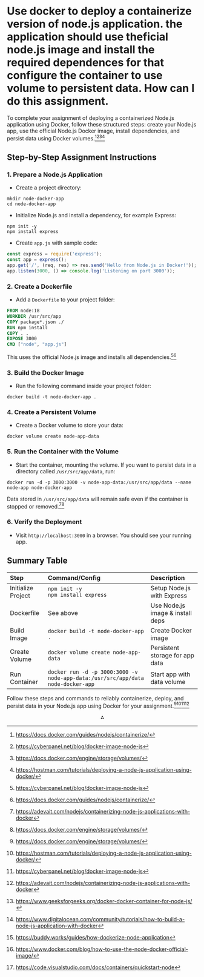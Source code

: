 
# Use docker to deploy a containerize version of node.js application. the application should use theficial node.js image and install the required dependences for that configure the container to use volume to persistent data. How can I do this assignment.

To complete your assignment of deploying a containerized Node.js application using Docker, follow these structured steps: create your Node.js app, use the official Node.js Docker image, install dependencies, and persist data using Docker volumes.[^1][^2][^3][^4]

## Step-by-Step Assignment Instructions

### 1. Prepare a Node.js Application

- Create a project directory:

```
mkdir node-docker-app
cd node-docker-app
```

- Initialize Node.js and install a dependency, for example Express:

```
npm init -y
npm install express
```

- Create `app.js` with sample code:

```javascript
const express = require('express');
const app = express();
app.get('/', (req, res) => res.send('Hello from Node.js in Docker!'));
app.listen(3000, () => console.log('Listening on port 3000'));
```


### 2. Create a Dockerfile

- Add a `Dockerfile` to your project folder:

```dockerfile
FROM node:18
WORKDIR /usr/src/app
COPY package*.json ./
RUN npm install
COPY . .
EXPOSE 3000
CMD ["node", "app.js"]
```

This uses the official Node.js image and installs all dependencies.[^2][^1]


### 3. Build the Docker Image

- Run the following command inside your project folder:

```
docker build -t node-docker-app .
```


### 4. Create a Persistent Volume

- Create a Docker volume to store your data:

```
docker volume create node-app-data
```


### 5. Run the Container with the Volume

- Start the container, mounting the volume. If you want to persist data in a directory called `/usr/src/app/data`, run:

```
docker run -d -p 3000:3000 -v node-app-data:/usr/src/app/data --name node-app node-docker-app
```

Data stored in `/usr/src/app/data` will remain safe even if the container is stopped or removed.[^5][^3]


### 6. Verify the Deployment

- Visit `http://localhost:3000` in a browser. You should see your running app.


## Summary Table

| Step | Command/Config | Description |
| :-- | :-- | :-- |
| Initialize Project | `npm init -y`<br>`npm install express` | Setup Node.js with Express |
| Dockerfile | See above | Use Node.js image \& install deps |
| Build Image | `docker build -t node-docker-app .` | Create Docker image |
| Create Volume | `docker volume create node-app-data` | Persistent storage for app data |
| Run Container | `docker run -d -p 3000:3000 -v node-app-data:/usr/src/app/data node-docker-app` | Start app with data volume |

Follow these steps and commands to reliably containerize, deploy, and persist data in your Node.js app using Docker for your assignment.[^3][^4][^2][^5]
<span style="display:none">[^10][^6][^7][^8][^9]</span>

<div style="text-align: center">⁂</div>

[^1]: https://docs.docker.com/guides/nodejs/containerize/

[^2]: https://cyberpanel.net/blog/docker-image-node-js

[^3]: https://docs.docker.com/engine/storage/volumes/

[^4]: https://hostman.com/tutorials/deploying-a-node-js-application-using-docker/

[^5]: https://adevait.com/nodejs/containerizing-node-js-applications-with-docker

[^6]: https://www.digitalocean.com/community/tutorials/how-to-build-a-node-js-application-with-docker

[^7]: https://buddy.works/guides/how-dockerize-node-application

[^8]: https://www.docker.com/blog/how-to-use-the-node-docker-official-image/

[^9]: https://code.visualstudio.com/docs/containers/quickstart-node

[^10]: https://www.geeksforgeeks.org/docker-docker-container-for-node-js/

